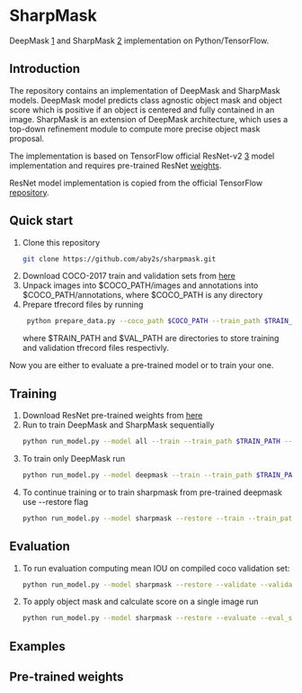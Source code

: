 SharpMask
=========
DeepMask [1] and SharpMask [2] implementation on Python/TensorFlow.

Introduction
------------
The repository contains an implementation of DeepMask and SharpMask models. 
DeepMask model predicts class agnostic object mask and object score which is positive if an object is centered and fully contained in an image. SharpMask is an extension of DeepMask architecture, which uses 
a top-down refinement module to compute more precise object mask proposal.

The implementation is based on TensorFlow official ResNet-v2 [3] model implementation and
requires pre-trained ResNet [weights](http://download.tensorflow.org/models/official/resnet_v2_imagenet_checkpoint.tar.gz "TensorFlow ResNet-v2 checkpoint").

ResNet model implementation is copied from the official TensorFlow [repository](https://github.com/tensorflow/models/tree/master/official/resnet).

Quick start
------------
1. Clone this repository
   ```bash
   git clone https://github.com/aby2s/sharpmask.git
   ```
2. Download COCO-2017 train and validation sets from [here](http://cocodataset.org/#download "COCO download page") 
3. Unpack images into $COCO_PATH/images and annotations into $COCO_PATH/annotations, where
$COCO_PATH is any directory
4. Prepare tfrecord files by running
   ```bash
    python prepare_data.py --coco_path $COCO_PATH --train_path $TRAIN_PATH --validation_path $VAL_PATH
    ```
    where $TRAIN_PATH and $VAL_PATH are directories to store training and validation tfrecord files respectivly.
     
Now you are either to evaluate a pre-trained model or to train your one.

Training
-------- 
1. Download ResNet pre-trained weights from [here](http://download.tensorflow.org/models/official/resnet_v2_imagenet_checkpoint.tar.gz "TensorFlow ResNet-v2 checkpoint")
2. Run to train DeepMask and SharpMask sequentially
    ```bash
    python run_model.py --model all --train --train_path $TRAIN_PATH --validation_path $VAL_PATH  --summary_path $SUMMARY_PATH --checkpoint_path $CKPT_PATH
    ```
3. To train only DeepMask run
    ```bash
    python run_model.py --model deepmask --train --train_path $TRAIN_PATH --validation_path $VAL_PATH  --summary_path $SUMMARY_PATH --checkpoint_path $CKPT_PATH
    ```
4. To continue training or to train sharpmask from pre-trained deepmask use --restore flag
    ```bash
    python run_model.py --model sharpmask --restore --train --train_path $TRAIN_PATH --validation_path $VAL_PATH  --summary_path $SUMMARY_PATH --checkpoint_path $CKPT_PATH
    ```
    
Evaluation
----------
1. To run evaluation computing mean IOU on compiled coco validation set:
    ```bash
    python run_model.py --model sharpmask --restore --validate --validation_path $VAL_PATH  --summary_path $SUMMARY_PATH --checkpoint_path $CKPT_PATH
    ```
2. To apply object mask and calculate score on a single image run
    ```bash
    python run_model.py --model sharpmask --restore --evaluate --eval_source $EVAL_SOURCE --eval_target $EVAL_TARGET  --summary_path $SUMMARY_PATH --checkpoint_path $CKPT_PATH
    ```

Examples
----------

Pre-trained weights
------------------

[1]: https://arxiv.org/abs/1603.08695 "Pedro O. Pinheiro et al.: Learning to Segment Object Candidates"
[2]: https://arxiv.org/abs/1506.06204 "Pedro O. Pinheiro et al.: Learning to Refine Object Segments"
[3]: https://arxiv.org/abs/1512.03385 "Kaiming He et al.: Deep Residual Learning for Image Recognition"